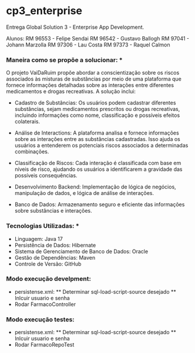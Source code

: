 # cp3_enterprise
Entrega Global Solution 3 - Enterprise App Development.

Alunos:
RM 96553 - Felipe Sendai
RM 96542 - Gustavo Ballogh
RM 97041 - Johann Marzolla
RM 97306 - Lau Costa
RM 97373 - Raquel Calmon

### Maneira como se propõe a solucionar: *

O projeto VaiDaRuim propõe abordar a conscientização sobre os riscos associados às misturas de substâncias por meio de uma plataforma que fornece informações detalhadas sobre as interações entre diferentes medicamentos e drogas recreativas. A solução inclui:

* Cadastro de Substâncias: Os usuários podem cadastrar diferentes substâncias, sejam medicamentos prescritos ou drogas recreativas, incluindo informações como nome, classificação e possíveis efeitos colaterais.

* Análise de Interactions: A plataforma analisa e fornece informações sobre as interações entre as substâncias cadastradas. Isso ajuda os usuários a entenderem os potenciais riscos associados a determinadas combinações.

* Classificação de Riscos: Cada interação é classificada com base em níveis de risco, ajudando os usuários a identificarem a gravidade das possíveis consequências.

* Desenvolvimento Backend: Implementação de lógica de negócios, manipulação de dados, e lógica de análise de interações.

* Banco de Dados: Armazenamento seguro e eficiente das informações sobre substâncias e interações.


### Tecnologias Utilizadas: *
* Linguagem: Java 17
* Persistência de Dados: Hibernate
* Sistema de Gerenciamento de Banco de Dados: Oracle
* Gestão de Dependências: Maven
* Controle de Versão: GitHub

### Modo execução develpment:
* persistense.xml:
  ** Determinar sql-load-script-source desejado
  ** Inlcuir usuario e senha
* Rodar FarmacoController

### Modo execução testes:
* persistense.xml:
  ** Determinar sql-load-script-source desejado
  ** Inlcuir usuario e senha
* Rodar FarmacoRepoTest
